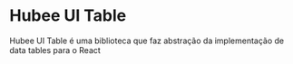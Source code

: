 # Hubee UI Table

Hubee UI Table é uma biblioteca que faz abstração da implementação de data tables para o React

